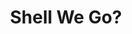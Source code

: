 ---
layout: gamepage
lang: "it"
title: "Shell We Go?"
description: "Short project description."
cover_image: "/assets/ShellWeGo/shellwego_cover.png"
background_image: "/assets/ShellWeGo/shellwego_background.jpg"
background_color: "#615aed"

gallery:
  - "/assets/ShellWeGo/1.jpg"

lang_links:
  it: "/it/projects/shellwego.html"
  en: "/en/projects/shellwego.html"

font: "/assets/ShellWeGo/GochiHand-Regular.ttf"
---
